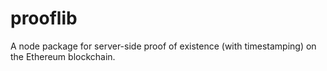 # prooflib
A node package for server-side proof of existence (with timestamping) on the Ethereum blockchain.
